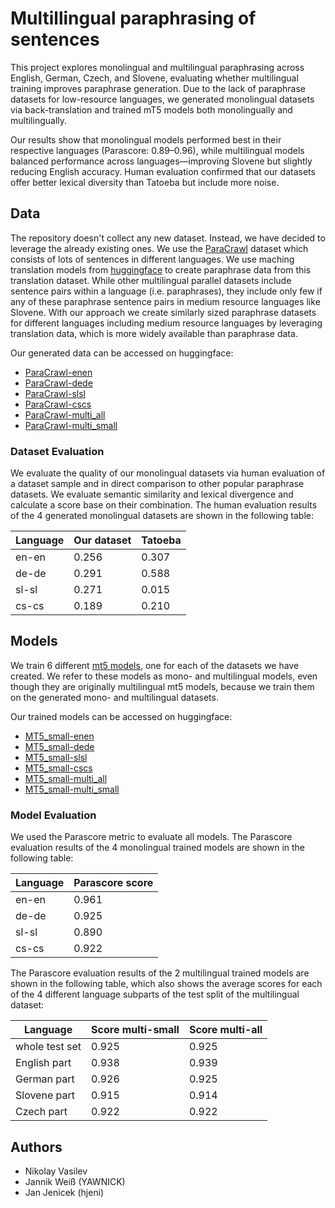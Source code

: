 # Multillingual paraphrasing of sentences

This project explores monolingual and multilingual paraphrasing across English, German, Czech, and Slovene, evaluating whether multilingual training improves paraphrase generation. Due to the lack of paraphrase datasets for low-resource languages, we generated monolingual datasets via back-translation and trained mT5 models both monolingually and multilingually.

Our results show that monolingual models performed best in their respective languages (Parascore: 0.89–0.96), while multilingual models balanced performance across languages—improving Slovene but slightly reducing English accuracy. Human evaluation confirmed that our datasets offer better lexical diversity than Tatoeba but include more noise.

## Data

The repository doesn't collect any new dataset. Instead, we have decided to leverage the already existing ones.
We use the [ParaCrawl](https://opus.nlpl.eu/ParaCrawl.php) dataset which consists of lots of sentences in different languages. We use maching translation models from [huggingface](https://huggingface.co/) to create paraphrase data from this translation dataset. While other multilingual parallel datasets include sentence pairs within a language (i.e. paraphrases), they include only few if any of these paraphrase sentence pairs in medium resource languages like Slovene. With our approach we create similarly sized paraphrase datasets for different languages including medium resource languages by leveraging translation data, which is more widely available than paraphrase data.

Our generated data can be accessed on huggingface:
- [ParaCrawl-enen](https://huggingface.co/datasets/yawnick/para_crawl_enen)
- [ParaCrawl-dede](https://huggingface.co/datasets/yawnick/para_crawl_dede)
- [ParaCrawl-slsl](https://huggingface.co/datasets/yawnick/para_crawl_slsl)
- [ParaCrawl-cscs](https://huggingface.co/datasets/yawnick/para_crawl_cscs)
- [ParaCrawl-multi_all](https://huggingface.co/datasets/yawnick/para_crawl_multi_all)
- [ParaCrawl-multi_small](https://huggingface.co/datasets/yawnick/para_crawl_multi_small)

### Dataset Evaluation

We evaluate the quality of our monolingual datasets via human evaluation of a dataset sample and in direct comparison to other popular paraphrase datasets. We evaluate semantic similarity and lexical divergence and calculate a score base on their combination. The human evaluation results of the 4 generated monolingual datasets are shown in the following table:

| Language | Our dataset | Tatoeba |
| -------- | ----------- | ------- |
| en-en    | 0.256       | 0.307   |
| de-de    | 0.291       | 0.588   |
| sl-sl    | 0.271       | 0.015   |
| cs-cs    | 0.189       | 0.210   |


## Models

We train 6 different [mt5 models](https://huggingface.co/google/mt5-base), one for each of the datasets we have created. We refer to these models as mono- and multilingual models, even though they are originally multilingual mt5 models, because we train them on the generated mono- and multilingual datasets.

Our trained models can be accessed on huggingface:
- [MT5_small-enen](https://huggingface.co/yawnick/mt5-small-paracrawl-enen)
- [MT5_small-dede](https://huggingface.co/yawnick/mt5-small-paracrawl-dede)
- [MT5_small-slsl](https://huggingface.co/yawnick/mt5-small-paracrawl-slsl)
- [MT5_small-cscs](https://huggingface.co/yawnick/mt5-small-paracrawl-cscs)
- [MT5_small-multi_all](https://huggingface.co/yawnick/mt5-small-paracrawl-mutli-all)
- [MT5_small-multi_small](https://huggingface.co/yawnick/mt5-small-paracrawl-multi-small)

### Model Evaluation

We used the Parascore metric to evaluate all models. The Parascore evaluation results of the 4 monolingual trained models are shown in the following table:

| Language | Parascore score|
| -------- | -------------- |
| en-en    | 0.961          |
| de-de    | 0.925          |
| sl-sl    | 0.890          |
| cs-cs    | 0.922          |

The Parascore evaluation results of the 2 multilingual trained models are shown in the following table, which also shows the average scores for each of the 4 different language subparts of the test split of the multilingual dataset:

| Language       | Score multi-small | Score multi-all |
| -------------- | ----------------- | --------------- |
| whole test set | 0.925             | 0.925           |
| English part   | 0.938             | 0.939           |
| German part    | 0.926             | 0.925           |
| Slovene part   | 0.915             | 0.914           |
| Czech part     | 0.922             | 0.922           |


## Authors
* Nikolay Vasilev
* Jannik Weiß (YAWNICK)
* Jan Jenicek (hjeni)
